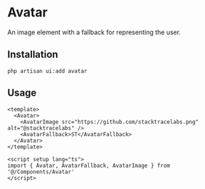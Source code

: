 # Avatar

An image element with a fallback for representing the user.

<ComponentSource
  source="components/avatar"
  primitive="https://www.reka-ui.com/docs/components/avatar"
  ui="https://www.shadcn-vue.com/docs/components/avatar.html"
/>

<ComponentPreview name="Avatar" />

## Installation

```shell
php artisan ui:add avatar
```

## Usage

```vue
<template>
  <Avatar>
    <AvatarImage src="https://github.com/stacktracelabs.png" alt="@stacktracelabs" />
    <AvatarFallback>ST</AvatarFallback>
  </Avatar>
</template>

<script setup lang="ts">
import { Avatar, AvatarFallback, AvatarImage } from '@/Components/Avatar'
</script>
```
